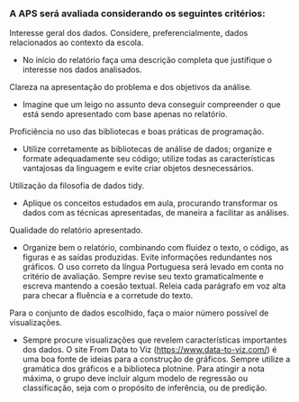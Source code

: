 ### A APS será avaliada considerando os seguintes critérios:
Interesse geral dos dados. Considere, preferencialmente, dados relacionados ao contexto da escola.
- No início do relatório faça uma descrição completa que justifique o interesse nos dados analisados.

Clareza na apresentação do problema e dos objetivos da análise.
- Imagine que um leigo no assunto deva conseguir compreender o que está sendo apresentado com base apenas no relatório.

Proficiência no uso das bibliotecas e boas práticas de programação. 
- Utilize corretamente as bibliotecas de análise de dados; organize e formate adequadamente seu código; utilize todas as características vantajosas da linguagem e evite criar objetos desnecessários.

Utilização da filosofia de dados tidy. 
- Aplique os conceitos estudados em aula, procurando transformar os dados com as técnicas apresentadas, de maneira a facilitar as análises. 

Qualidade do relatório apresentado.
- Organize bem o relatório, combinando com fluidez o texto, o código, as figuras e as saídas produzidas. Evite informações redundantes nos gráficos. O uso correto da língua Portuguesa será levado em conta no critério de avaliação. Sempre revise seu texto gramaticalmente e escreva mantendo a coesão textual. Releia cada parágrafo em voz alta para checar a fluência e a corretude do texto.

Para o conjunto de dados escolhido, faça o maior número possível de visualizações. 
- Sempre procure visualizações que revelem características importantes dos dados. O site From Data to Viz (https://www.data-to-viz.com/) é uma boa fonte de ideias para a construção de gráficos. Sempre utilize a gramática dos gráficos e a biblioteca plotnine. Para atingir a nota máxima, o grupo deve incluir algum modelo de regressão ou classificação, seja com o propósito de inferência, ou de predição.
